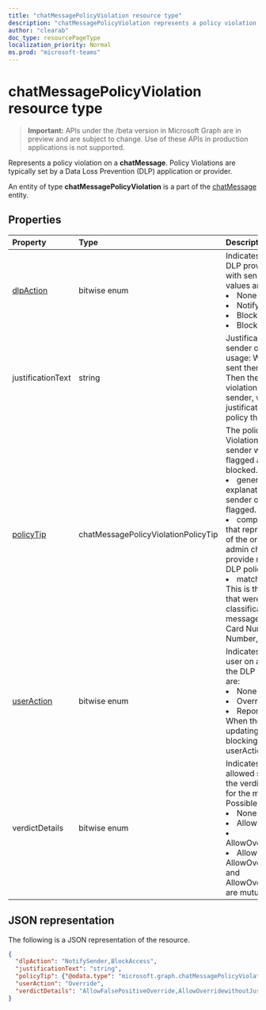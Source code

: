 ```yaml
---
title: "chatMessagePolicyViolation resource type"
description: "chatMessagePolicyViolation represents a policy violation on a chatMessage resource type."
author: "clearab"
doc_type: resourcePageType
localization_priority: Normal
ms.prod: "microsoft-teams"
---
```


# chatMessagePolicyViolation resource type

> **Important:** APIs under the /beta version in Microsoft Graph are in preview and are subject to change. Use of these APIs in production applications is not supported.

Represents a policy violation on a **chatMessage**. Policy Violations are typically set by a Data Loss Prevention (DLP) application or provider.

An entity of type **chatMessagePolicyViolation** is a part of the [chatMessage](chatMessage.md) entity.

## Properties

| Property   | Type |Description|
|:---------------|:--------|:----------|
|[dlpAction](/graph/api/resources/enums?view=graph-rest-beta#dlpaction-values)|bitwise enum|Indicates the action taken by the DLP provider on the message with sensitive content. Possible values are: <li>None</li><li>NotifySender</li><li>BlockAccess</li><li>BlockAccessExternal</li>|
|justificationText|string|Justification text provided by the sender of the message. Typical usage: When the messages first sent there is no justificationtext. Then the DLP app flags the violation and sends it back to the sender, who then provides the justificationText if required by the policy that caused the verdict.|
|[policyTip](chatmessagepolicyviolationpolicytip.md)|chatMessagePolicyViolationPolicyTip|The policy tip for the DLP Violation is text to explain to the sender why the message was flagged as a violation or was blocked. This contains:<li>generaltext: This is the explanatory text shown to the sender of the message that got flagged.</li><li>complianceurl: This is the URL that represents the DLP policies of the organization or a page the admin chooses to configure to provide more information about DLP policies in the organization.</li><li>matchedconditiondescription: This is the set of sensitive types that were a match during classification of the given message. Examples are: Credit Card Number, Social Security Number, etc.</li>|
|[userAction](/graph/api/resources/enums?view=graph-rest-beta#useraction-values)|bitwise enum|Indicates the action taken by the user on a message blocked by the DLP provider. Possible values are: <li>None</li><li>Override</li><li>ReportFalsePositive</li>When the DLP provider is updating the message for blocking sensitive content, userAction is not required.|
|verdictDetails|bitwise enum|Indicates the details of the allowed sender actions based on the verdict of the DLP provider for the message processed. Possible values include: <li>None</li><li>AllowFalsePositiveOverride</li><li>AllowOverridewithoutJustification</li><li>AllowOverridewithJustification</li>AllowOverridewithoutJustification and AllowOverridewithJustification are mutually exclusive.|

## JSON representation

The following is a JSON representation of the resource.

<!-- {
  "blockType": "resource",
  "optionalProperties": [
    "userAction",
    "justificationText"
  ],
  "@odata.type": "microsoft.graph.chatMessagePolicyViolation"
}-->

```json
{
  "dlpAction": "NotifySender,BlockAccess",
  "justificationText": "string",
  "policyTip": {"@odata.type": "microsoft.graph.chatMessagePolicyViolationPolicyTip"},
  "userAction": "Override",
  "verdictDetails": "AllowFalsePositiveOverride,AllowOverridewithoutJustification"
}
```

<!-- uuid: 8fcb5dbc-d5aa-4681-8e31-b001d5168d79
2015-10-25 14:57:30 UTC -->
<!-- {
  "type": "#page.annotation",
  "description": "chat message policy violation resource",
  "keywords": "",
  "section": "documentation",
  "tocPath": ""
}-->
